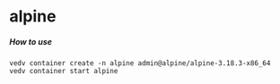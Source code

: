 # alpine

##### How to use

```
vedv container create -n alpine admin@alpine/alpine-3.18.3-x86_64
vedv container start alpine
```